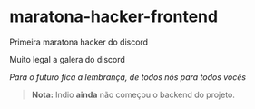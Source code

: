 # maratona-hacker-frontend
Primeira maratona hacker do discord


Muito legal a galera do discord

_Para o futuro fica a lembrança, de todos nós para todos vocês_

> **Nota:** Indio **ainda** não começou o backend do projeto.
